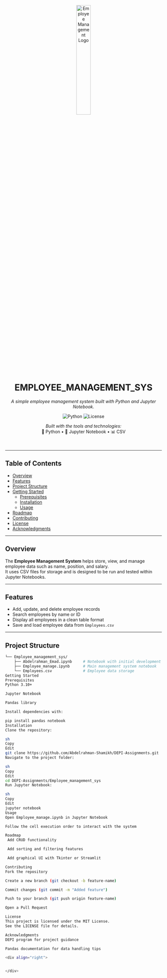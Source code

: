 <div id="top">

<!-- HEADER STYLE: CLASSIC -->
<div align="center">

<img src="https://raw.githubusercontent.com/Abdelrahman-Shamikh/DEPI-Assignments/main/Employee_management_sys/assets/logo.png" width="30%" alt="Employee Management Logo"/>

# EMPLOYEE_MANAGEMENT_SYS

<em>A simple employee management system built with Python and Jupyter Notebook.</em>

<!-- BADGES -->
![Python](https://img.shields.io/badge/Python-3.10-blue.svg)
![License](https://img.shields.io/badge/License-MIT-green.svg)

<em>Built with the tools and technologies:</em>  
🐍 Python • 📓 Jupyter Notebook • 📊 CSV  

</div>
<br>

---

## Table of Contents

- [Overview](#overview)
- [Features](#features)
- [Project Structure](#project-structure)
- [Getting Started](#getting-started)
    - [Prerequisites](#prerequisites)
    - [Installation](#installation)
    - [Usage](#usage)
- [Roadmap](#roadmap)
- [Contributing](#contributing)
- [License](#license)
- [Acknowledgments](#acknowledgments)

---

## Overview

The **Employee Management System** helps store, view, and manage employee data such as name, position, and salary.  
It uses CSV files for storage and is designed to be run and tested within Jupyter Notebooks.

---

## Features

- Add, update, and delete employee records  
- Search employees by name or ID  
- Display all employees in a clean table format  
- Save and load employee data from `Employees.csv`  

---

## Project Structure

```sh
└── Employee_management_sys/
    ├── Abdelrahman_Emad.ipynb     # Notebook with initial development
    ├── Employee_manage.ipynb      # Main management system notebook
    └── Employees.csv              # Employee data storage
Getting Started
Prerequisites
Python 3.10+

Jupyter Notebook

Pandas library

Install dependencies with:

pip install pandas notebook
Installation
Clone the repository:

sh
Copy
Edit
git clone https://github.com/Abdelrahman-Shamikh/DEPI-Assignments.git
Navigate to the project folder:

sh
Copy
Edit
cd DEPI-Assignments/Employee_management_sys
Run Jupyter Notebook:

sh
Copy
Edit
jupyter notebook
Usage
Open Employee_manage.ipynb in Jupyter Notebook

Follow the cell execution order to interact with the system

Roadmap
 Add CRUD functionality

 Add sorting and filtering features

 Add graphical UI with Tkinter or Streamlit

Contributing
Fork the repository

Create a new branch (git checkout -b feature-name)

Commit changes (git commit -m "Added feature")

Push to your branch (git push origin feature-name)

Open a Pull Request

License
This project is licensed under the MIT License.
See the LICENSE file for details.

Acknowledgments
DEPI program for project guidance

Pandas documentation for data handling tips

<div align="right">


</div>
